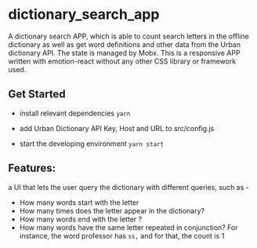 # dictionary_search_app

A dictionary search APP, which is able to count search letters in the offline dictionary as well as get word definitions and other data from the Urban dictionary API. The state is managed by Mobx. This is a responsive APP written with emotion-react without any other CSS library or framework used.

## Get Started

- install relevant dependencies 
    `yarn`

- add Urban Dictionary API Key, Host and URL to src/config.js
  
- start the developing environment
    `yarn start`


## Features:
a UI that lets the user query the dictionary with different queries, such as -
- How many words start with the letter <LETTER>
- How many times does the letter <LETTER> appear in the dictionary?
- How many words end with the letter <LETTER>?
- How many words have the same letter repeated in conjunction? For instance, the word professor has `ss,` and for that, the count is 1
